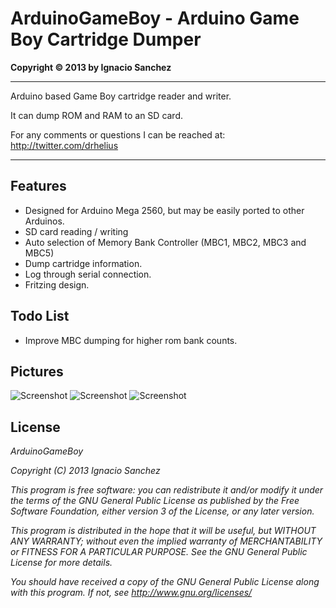ArduinoGameBoy - Arduino Game Boy Cartridge Dumper
=======
<b>Copyright &copy; 2013 by Ignacio Sanchez</b>

----------

Arduino based Game Boy cartridge reader and writer. 

It can dump ROM and RAM to an SD card.

For any comments or questions I can be reached at: http://twitter.com/drhelius

----------

Features
--------

- Designed for Arduino Mega 2560, but may be easily ported to other Arduinos.
- SD card reading / writing
- Auto selection of Memory Bank Controller (MBC1, MBC2, MBC3 and MBC5)
- Dump cartridge information.
- Log through serial connection.
- Fritzing design.

Todo List
-----------
- Improve MBC dumping for higher rom bank counts.

Pictures
-----------

![Screenshot](http://www.geardome.com/files/arduinogb/gameboy_read.png)
![Screenshot](http://www.geardome.com/files/arduinogb/arduino_gameboy_1.jpg)
![Screenshot](http://www.geardome.com/files/arduinogb/arduino_gameboy_2.jpg)

License
-------

<i>ArduinoGameBoy</i>

<i>Copyright (C) 2013  Ignacio Sanchez</i>

<i>This program is free software: you can redistribute it and/or modify</i>
<i>it under the terms of the GNU General Public License as published by</i>
<i>the Free Software Foundation, either version 3 of the License, or</i>
<i>any later version.</i>

<i>This program is distributed in the hope that it will be useful,</i>
<i>but WITHOUT ANY WARRANTY; without even the implied warranty of</i>
<i>MERCHANTABILITY or FITNESS FOR A PARTICULAR PURPOSE. See the</i>
<i>GNU General Public License for more details.</i>

<i>You should have received a copy of the GNU General Public License</i>
<i>along with this program.  If not, see http://www.gnu.org/licenses/</i>
